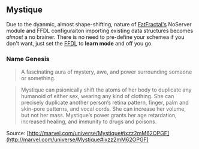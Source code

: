 ## Mystique


Due to the dyanmic, almost shape-shifting, nature of [FatFractal's](http://www.fatfractal.com/) NoServer module and FFDL configuraiton importing existing data structures becomes *almost* a no brainer. There is no need to pre-define your schemea if you don't want, just set the [FFDL](http://fatfractal.com/prod/docs/reference/#ffdl) to **learn mode** and off you go.

### Name Genesis

> A fascinating aura of mystery, awe, and power surrounding someone or something.

> Mystique can psionically shift the atoms of her body to duplicate any humanoid of either sex, wearing any kind of clothing. She can precisely duplicate another person’s retina pattern, finger, palm and skin-pore patterns, and vocal cords. She can increase her volume, but not her mass. Mystique’s power grants her age retardation, increased healing, and immunity to drugs and poisons.

Source: [http://marvel.com/universe/Mystique#ixzz2mM62OPGF](http://marvel.com/universe/Mystique#ixzz2mM62OPGF)